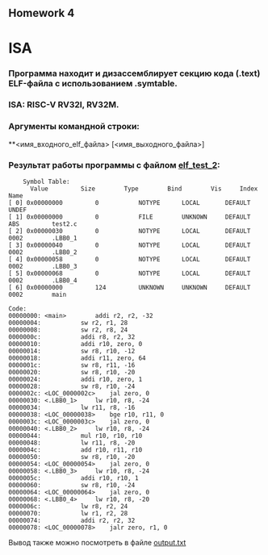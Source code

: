 ## Homework 4
# ISA

### Программа находит и дизассемблирует секцию кода (.text) ELF-файла с использованием .symtable.
### ISA: RISC-V RV32I, RV32M.
### Аргументы командной строки:
**<имя_входного_elf_файла> [<имя_выходного_файла>]

### Результат работы программы с файлом [elf_test_2](https://github.com/Ma-XD/comp-arch-homework/blob/main/hw4/test_elf_2): 
        Symbol Table:
          Value			Size		Type		Bind		Vis		Index		Name
    [ 0] 0x00000000  		0   		NOTYPE		LOCAL		DEFAULT		UNDEF 				
    [ 1] 0x00000000  		0   		FILE		UNKNOWN		DEFAULT		ABS 		test2.c		
    [ 2] 0x00000030  		0   		NOTYPE		LOCAL		DEFAULT		0002 		.LBB0_1		
    [ 3] 0x00000040  		0   		NOTYPE		LOCAL		DEFAULT		0002 		.LBB0_2		
    [ 4] 0x00000058  		0   		NOTYPE		LOCAL		DEFAULT		0002 		.LBB0_3		
    [ 5] 0x00000068  		0   		NOTYPE		LOCAL		DEFAULT		0002 		.LBB0_4		
    [ 6] 0x00000000  		124   		UNKNOWN		UNKNOWN		DEFAULT		0002 		main		

    Code:
    00000000: <main>		addi r2, r2, -32
    00000004:			sw r2, r1, 28
    00000008:			sw r2, r8, 24
    0000000c:			addi r8, r2, 32
    00000010:			addi r10, zero, 0
    00000014:			sw r8, r10, -12
    00000018:			addi r11, zero, 64
    0000001c:			sw r8, r11, -16
    00000020:			sw r8, r10, -20
    00000024:			addi r10, zero, 1
    00000028:			sw r8, r10, -24
    0000002c: <LOC_0000002c> 	jal zero, 0
    00000030: <.LBB0_1>		lw r10, r8, -24
    00000034:			lw r11, r8, -16
    00000038: <LOC_00000038> 	bge r10, r11, 0
    0000003c: <LOC_0000003c> 	jal zero, 0
    00000040: <.LBB0_2>		lw r10, r8, -24
    00000044:			mul r10, r10, r10
    00000048:			lw r11, r8, -20
    0000004c:			add r10, r11, r10
    00000050:			sw r8, r10, -20
    00000054: <LOC_00000054> 	jal zero, 0
    00000058: <.LBB0_3>		lw r10, r8, -24
    0000005c:			addi r10, r10, 1
    00000060:			sw r8, r10, -24
    00000064: <LOC_00000064> 	jal zero, 0
    00000068: <.LBB0_4>		lw r10, r8, -20
    0000006c:			lw r8, r2, 24
    00000070:			lw r1, r2, 28
    00000074:			addi r2, r2, 32
    00000078: <LOC_00000078> 	jalr zero, r1, 0
    
Вывод также можно посмотреть в файле [output.txt](https://github.com/Ma-XD/comp-arch-homework/blob/main/hw4/output.txt)
